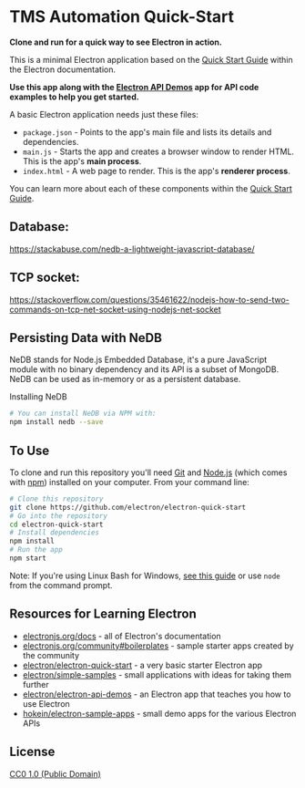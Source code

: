 # TMS Automation Quick-Start

**Clone and run for a quick way to see Electron in action.**

This is a minimal Electron application based on the [Quick Start Guide](https://electronjs.org/docs/tutorial/quick-start) within the Electron documentation.

**Use this app along with the [Electron API Demos](https://electronjs.org/#get-started) app for API code examples to help you get started.**

A basic Electron application needs just these files:

* `package.json` - Points to the app's main file and lists its details and dependencies.
* `main.js` - Starts the app and creates a browser window to render HTML. This is the app's **main process**.
* `index.html` - A web page to render. This is the app's **renderer process**.

You can learn more about each of these components within the [Quick Start Guide](https://electronjs.org/docs/tutorial/quick-start).

## Database:

https://stackabuse.com/nedb-a-lightweight-javascript-database/

## TCP socket:

https://stackoverflow.com/questions/35461622/nodejs-how-to-send-two-commands-on-tcp-net-socket-using-nodejs-net-socket

## Persisting Data with NeDB

NeDB stands for Node.js Embedded Database, it's a pure JavaScript module with no binary dependency and its API is a subset of MongoDB. NeDB can be used as in-memory or as a persistent database.

Installing NeDB

```bash
# You can install NeDB via NPM with:
npm install nedb --save
```

## To Use

To clone and run this repository you'll need [Git](https://git-scm.com) and [Node.js](https://nodejs.org/en/download/) (which comes with [npm](http://npmjs.com)) installed on your computer. From your command line:

```bash
# Clone this repository
git clone https://github.com/electron/electron-quick-start
# Go into the repository
cd electron-quick-start
# Install dependencies
npm install
# Run the app
npm start
```

Note: If you're using Linux Bash for Windows, [see this guide](https://www.howtogeek.com/261575/how-to-run-graphical-linux-desktop-applications-from-windows-10s-bash-shell/) or use `node` from the command prompt.

## Resources for Learning Electron

* [electronjs.org/docs](https://electronjs.org/docs) - all of Electron's documentation
* [electronjs.org/community#boilerplates](https://electronjs.org/community#boilerplates) - sample starter apps created by the community
* [electron/electron-quick-start](https://github.com/electron/electron-quick-start) - a very basic starter Electron app
* [electron/simple-samples](https://github.com/electron/simple-samples) - small applications with ideas for taking them further
* [electron/electron-api-demos](https://github.com/electron/electron-api-demos) - an Electron app that teaches you how to use Electron
* [hokein/electron-sample-apps](https://github.com/hokein/electron-sample-apps) - small demo apps for the various Electron APIs

## License

[CC0 1.0 (Public Domain)](LICENSE.md)
